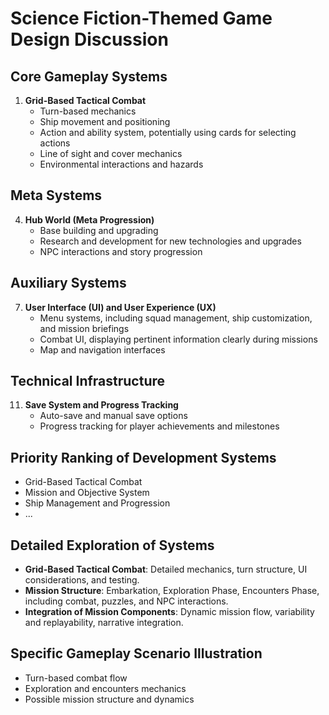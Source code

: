 
# Science Fiction-Themed Game Design Discussion

## Core Gameplay Systems

1. **Grid-Based Tactical Combat**
   - Turn-based mechanics
   - Ship movement and positioning
   - Action and ability system, potentially using cards for selecting actions
   - Line of sight and cover mechanics
   - Environmental interactions and hazards

## Meta Systems

4. **Hub World (Meta Progression)**
   - Base building and upgrading
   - Research and development for new technologies and upgrades
   - NPC interactions and story progression

## Auxiliary Systems

7. **User Interface (UI) and User Experience (UX)**
   - Menu systems, including squad management, ship customization, and mission briefings
   - Combat UI, displaying pertinent information clearly during missions
   - Map and navigation interfaces

## Technical Infrastructure

11. **Save System and Progress Tracking**
    - Auto-save and manual save options
    - Progress tracking for player achievements and milestones

## Priority Ranking of Development Systems

- Grid-Based Tactical Combat
- Mission and Objective System
- Ship Management and Progression
- ...

## Detailed Exploration of Systems

- **Grid-Based Tactical Combat**: Detailed mechanics, turn structure, UI considerations, and testing.
- **Mission Structure**: Embarkation, Exploration Phase, Encounters Phase, including combat, puzzles, and NPC interactions.
- **Integration of Mission Components**: Dynamic mission flow, variability and replayability, narrative integration.

## Specific Gameplay Scenario Illustration

- Turn-based combat flow
- Exploration and encounters mechanics
- Possible mission structure and dynamics
